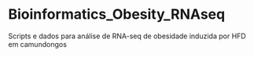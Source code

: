 # Bioinformatics_Obesity_RNAseq
Scripts e dados para análise de RNA-seq de obesidade induzida por HFD em camundongos
